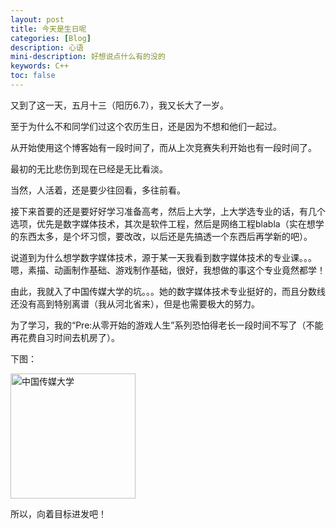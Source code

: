 ```yaml
---
layout: post
title: 今天是生日呢
categories: [Blog]
description: 心语
mini-description: 好想说点什么有的没的
keywords: C++
toc: false
---
```


又到了这一天，五月十三（阳历6.7），我又长大了一岁。

至于为什么不和同学们过这个农历生日，还是因为不想和他们一起过。

从开始使用这个博客始有一段时间了，而从上次竞赛失利开始也有一段时间了。

最初的无比悲伤到现在已经是无比看淡。

当然，人活着，还是要少往回看，多往前看。

接下来首要的还是要好好学习准备高考，然后上大学，上大学选专业的话，有几个选项，优先是数字媒体技术，其次是软件工程，然后是网络工程blabla（实在想学的东西太多，是个坏习惯，要改改，以后还是先搞透一个东西后再学新的吧）。

说道到为什么想学数字媒体技术，源于某一天我看到数字媒体技术的专业课。。。嗯，素描、动画制作基础、游戏制作基础，很好，我想做的事这个专业竟然都学！

由此，我就入了中国传媒大学的坑。。。她的数字媒体技术专业挺好的，而且分数线还没有高到特别离谱（我从河北省来），但是也需要极大的努力。

为了学习，我的“Pre:从零开始的游戏人生”系列恐怕得老长一段时间不写了（不能再花费自习时间去机房了）。

下图：

<img src="http://soyjuice.usa3v.net/zhong-chuan.jpg" width = "200" height = "200" alt="中国传媒大学" />

所以，向着目标进发吧！